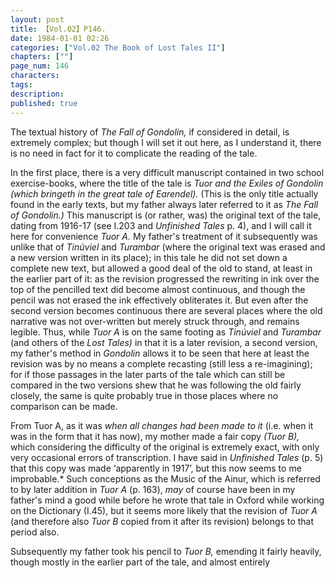 ```yaml
---
layout: post
title: 【Vol.02】P146.
date: 1984-01-01 02:26
categories: ["Vol.02 The Book of Lost Tales II"]
chapters: [""]
page_num: 146
characters: 
tags: 
description: 
published: true
---
```


<p style="text-indent: 0;">
The textual history of <I>The Fall of Gondolin,</I> if considered in detail, is extremely complex; but though I will set it out here, as I understand it, there is no need in fact for it to complicate the reading of the tale.
</p>

In the first place, there is a very difficult manuscript contained in two school exercise-books, where the title of the tale is <I>Tuor and the Exiles of Gondolin (which bringeth in the great tale of Earendel).</I> (This is the only title actually found in the early texts, but my father always later referred to it as <I>The Fall of Gondolin.)</I> This manuscript is (or rather, was) the original text of the tale, dating from 1916-17 (see I.203 and <I>Unfinished Tales</I> p. 4), and I will call it here for convenience <I>Tuor A.</I> My father's treatment of it subsequently was unlike that of <I>Tinúviel</I> and <I>Turambar</I> (where the original text was erased and a new version written in its place); in this tale he did not set down a complete new text, but allowed a good deal of the old to stand, at least in the earlier part of it: as the revision progressed the rewriting in ink over the top of the pencilled text did become almost continuous, and though the pencil was not erased the ink effectively obliterates it. But even after the second version becomes continuous there are several places where the old narrative was not over-written but merely struck through, and remains legible. Thus, while <I>Tuor A</I> is on the same footing as <I>Tinúviel</I> and <I>Turambar</I> (and others of the <I>Lost Tales)</I> in that it is a later revision, a second version, my father's method in <I>Gondolin</I> allows it to be seen that here at least the revision was by no means a complete recasting (still less a re-imagining); for if those passages in the later parts of the tale which can still be compared in the two versions shew that he was following the old fairly closely, the same is quite probably true in those places where no comparison can be made.

From Tuor A, as it was <I>when all changes had been made to it</I> (i.e. when it was in the form that it has now), my mother made a fair copy <I>(Tuor B),</I> which considering the difficulty of the original is extremely exact, with only very occasional errors of transcription. I have said in <I>Unfinished Tales</I> (p. 5) that this copy was made ‘apparently in 1917’, but this now seems to me improbable.\* Such conceptions as the Music of the Ainur, which is referred to by later addition in <I>Tuor A</I> (p. 163), <I>may</I> of course have been in my father's mind a good while before he wrote that tale in Oxford while working on the Dictionary (I.45), but it seems more likely that the revision of <I>Tuor A</I> (and therefore also <I>Tuor B</I> copied from it after its revision) belongs to that period also.

Subsequently my father took his pencil to <I>Tuor B,</I> emending it fairly heavily, though mostly in the earlier part of the tale, and almost entirely


